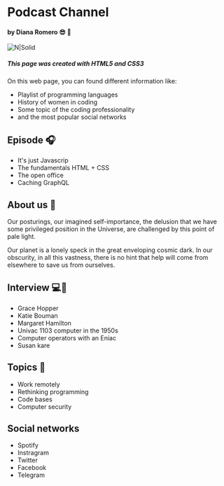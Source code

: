 # Podcast Channel
#### by Diana Romero 😎 🌸

![N|Solid](https://res-4.cloudinary.com/crunchbase-production/image/upload/c_lpad,h_256,w_256,f_auto,q_auto:eco/qyomdhenscbmqehdy7yp)

##### This page was created with HTML5 and CSS3

On this web page, you can found different information like:

- Playlist of programming languages 
- History of women in coding
- Some topic of the coding professionality
- and the most popular social networks

## Episode  🎧
- It's just Javascrip
- The fundamentals HTML + CSS 
- The open office
- Caching GraphQL

## About us 👋
Our posturings, our imagined self-importance, the delusion that we have some privileged position in the Universe, are challenged by this point of pale light. 

Our planet is a lonely speck in the great enveloping cosmic dark. In our obscurity, in all this vastness, there is no hint that help will come from elsewhere to save us from ourselves.

## Interview 💻🙋
- Grace Hopper
- Katie Bouman
- Margaret Hamilton
- Univac 1103 computer in the 1950s
- Computer operators with an Eniac
- Susan kare

## Topics 🙌

- Work remotely
- Rethinking programming
- Code bases
- Computer security

## Social networks

- Spotify
- Instragram
- Twitter
- Facebook
- Telegram
